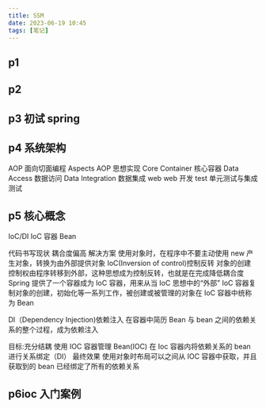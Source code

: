 ```yaml
---
title: SSM
date: 2023-06-19 10:45
tags: [笔记]
---
```


## p1

## p2

## p3 初试 spring

## p4 系统架构

AOP 面向切面编程
Aspects AOP 思想实现
Core Container 核心容器
Data Access 数据访问
Data Integration 数据集成
web web 开发
test 单元测试与集成测试

## p5 核心概念

IoC/DI
IoC 容器
Bean

代码书写现状
耦合度偏高
解决方案
使用对象时，在程序中不要主动使用 new 产生对象，转换为由外部提供对象
IoC(Inversion of control)控制反转
对象的创建控制权由程序转移到外部，这种思想成为控制反转，也就是在完成降低耦合度
Spring 提供了一个容器成为 IoC 容器，用来从当 IoC 思想中的“外部”
IoC 容器复制对象的创建，初始化等一系列工作，被创建或被管理的对象在 IoC 容器中统称为 Bean

DI（Dependency Injection)依赖注入
在容器中简历 Bean 与 bean 之间的依赖关系的整个过程，成为依赖注入

目标:充分结耦
使用 IOC 容器管理 Bean(IOC)
在 Ioc 容器内将依赖关系的 bean 进行关系绑定（DI）
最终效果
使用对象时布局可以之间从 IOC 容器中获取，并且获取到的 bean 已经绑定了所有的依赖关系

## p6ioc 入门案例
